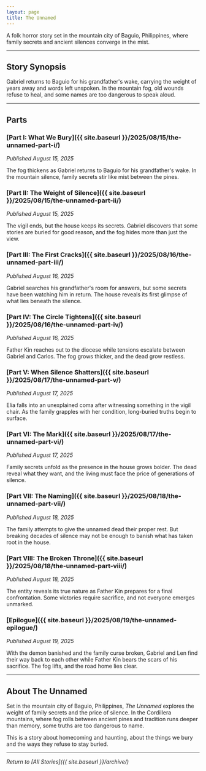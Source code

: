 ```yaml
---
layout: page
title: The Unnamed
---
```


A folk horror story set in the mountain city of Baguio, Philippines, where family secrets and ancient silences converge in the mist.

---

## Story Synopsis

Gabriel returns to Baguio for his grandfather's wake, carrying the weight of years away and words left unspoken. In the mountain fog, old wounds refuse to heal, and some names are too dangerous to speak aloud.

---

## Parts

### [Part I: What We Bury]({{ site.baseurl }}/2025/08/15/the-unnamed-part-i/)
*Published August 15, 2025*

The fog thickens as Gabriel returns to Baguio for his grandfather's wake. In the mountain silence, family secrets stir like mist between the pines.

### [Part II: The Weight of Silence]({{ site.baseurl }}/2025/08/15/the-unnamed-part-ii/)
*Published August 15, 2025*

The vigil ends, but the house keeps its secrets. Gabriel discovers that some stories are buried for good reason, and the fog hides more than just the view.

### [Part III: The First Cracks]({{ site.baseurl }}/2025/08/16/the-unnamed-part-iii/)
*Published August 16, 2025*

Gabriel searches his grandfather's room for answers, but some secrets have been watching him in return. The house reveals its first glimpse of what lies beneath the silence.

### [Part IV: The Circle Tightens]({{ site.baseurl }}/2025/08/16/the-unnamed-part-iv/)
*Published August 16, 2025*

Father Kin reaches out to the diocese while tensions escalate between Gabriel and Carlos. The fog grows thicker, and the dead grow restless.

### [Part V: When Silence Shatters]({{ site.baseurl }}/2025/08/17/the-unnamed-part-v/)
*Published August 17, 2025*

Elia falls into an unexplained coma after witnessing something in the vigil chair. As the family grapples with her condition, long-buried truths begin to surface.

### [Part VI: The Mark]({{ site.baseurl }}/2025/08/17/the-unnamed-part-vi/)
*Published August 17, 2025*

Family secrets unfold as the presence in the house grows bolder. The dead reveal what they want, and the living must face the price of generations of silence.

### [Part VII: The Naming]({{ site.baseurl }}/2025/08/18/the-unnamed-part-vii/)
*Published August 18, 2025*

The family attempts to give the unnamed dead their proper rest. But breaking decades of silence may not be enough to banish what has taken root in the house.

### [Part VIII: The Broken Throne]({{ site.baseurl }}/2025/08/18/the-unnamed-part-viii/)
*Published August 18, 2025*

The entity reveals its true nature as Father Kin prepares for a final confrontation. Some victories require sacrifice, and not everyone emerges unmarked.

### [Epilogue]({{ site.baseurl }}/2025/08/19/the-unnamed-epilogue/)
*Published August 19, 2025*

With the demon banished and the family curse broken, Gabriel and Len find their way back to each other while Father Kin bears the scars of his sacrifice. The fog lifts, and the road home lies clear.

---

## About The Unnamed

Set in the mountain city of Baguio, Philippines, *The Unnamed* explores the weight of family secrets and the price of silence. In the Cordillera mountains, where fog rolls between ancient pines and tradition runs deeper than memory, some truths are too dangerous to name.

This is a story about homecoming and haunting, about the things we bury and the ways they refuse to stay buried.

---

*Return to [All Stories]({{ site.baseurl }}/archive/)*
